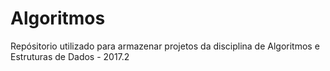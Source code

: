 # Algoritmos
Repósitorio utilizado para armazenar projetos da disciplina de Algoritmos e Estruturas de Dados - 2017.2
